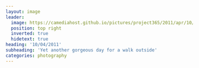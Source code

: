 ```yaml
---
layout: image
leader:
  image: https://camediahost.github.io/pictures/project365/2011/apr/10/100411.jpg
  position: top right
  inverted: true
  hidetext: true
heading: '10/04/2011'
subheading: 'Yet another gorgeous day for a walk outside'
categories: photography
---
```

